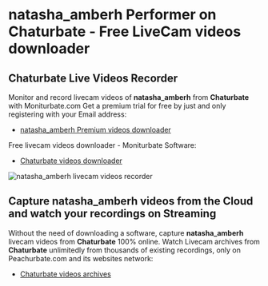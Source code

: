 # natasha_amberh Performer on Chaturbate - Free LiveCam videos downloader

## Chaturbate Live Videos Recorder

Monitor and record livecam videos of **natasha_amberh** from **Chaturbate** with Moniturbate.com
Get a premium trial for free by just and only registering with your Email address:
* [natasha_amberh Premium videos downloader](https://moniturbate.com/request-demo-licence-key.html)

Free livecam videos downloader - Moniturbate Software:
* [Chaturbate videos downloader](https://moniturbate.com/moniturbate-download-software.html)

![natasha_amberh livecam videos recorder](https://peachurnet.com/templates/moniturbate-software.png)


## Capture natasha_amberh videos from the Cloud and watch your recordings on Streaming

Without the need of downloading a software, capture **natasha_amberh** livecam videos from **Chaturbate** 100% online.
Watch Livecam archives from **Chaturbate** unlimitedly from thousands of existing recordings, only on Peachurbate.com and its websites network:
* [Chaturbate videos archives](https://peachurnet.com/)